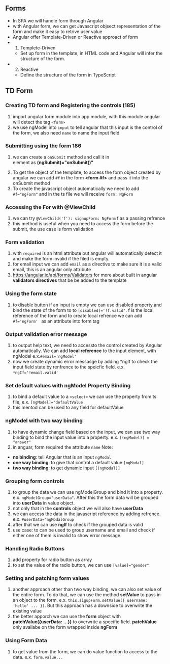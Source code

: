 ## Forms
- In SPA we will handle form through Angular
- with Angular form, we can get Javascript objsect representation of the form and make it easy to retrive user value
- Angular offer Template-Driven or Reactive approact of form
- 1. Templete-Driven
  - Set up form in the template, in HTML code and Angular will infer the structure of the form.
- 2. Reactive 
  - Define the structure of the form in TypeScript 

## TD Form 

### Creating TD form and Registering the controls (185)
1. import angular form module into app module, with this module angular will detect the tag `<form>`
2. we use ngModel into `input` to tell angular that this input is the control of the form, we also need `name` to name the input field

### Submitting using the form 186
1. we can create a `onSubmit` method and call it in **<form>** element as **(ngSubmit)="onSubmit()"**
2. To get the object of the template, to access the form object created by angular we can add `#f` in the form **<form #f>** and pass it into the onSubmit method 
3. To create the javascript object automatically we need to add `#f="ngForm"` and in the ts file we will receive `form: NgForm`

### Accessing the For with @ViewChild
1. we can try `@ViewChild('f'): signupForm: NgForm` f as a passing refrence 
2. this method is useful when you need to access the form before the submit, the use case is form validation

### Form validation
1.  with `required` is an html attribute but angular will automatically detect it and make the form invalid if the filed is empty.
2. for email input we can add `email` as a directive to make sure it is a valid email, this is an angular only attribute 
3. https://angular.io/api/forms/Validators for more about built in angular **validators directives** that be be added to the template

### Using the form state 
1. to disable button if an input is empty we can use disabled property and bind the state of the form to to `[disabled]='!f.valid'`. f is the local reference of the form and to create local refrence we can add `#f='ngForm' ` as an attribute into form tag

### Output validation error message 
1. to output help text, we need to accessto the control created by Angular automatically. We can add **local reference** to the input element, with ngModel e.x.`#email='ngModel'`
2. now we create dynamic error messasge by adding *ngIf to check the input field state by renfrence to the speicfic field. e.x. `*ngIf='!email.valid'`

### Set default values with ngModel Property Binding
1. to bind a default value to a `<select>` we can use the property from ts file, e.x. `[ngModel]="defaultValue`
2. this mentod can be used to any field for defaultValue

### ngModel with two way binding
1. to have dynamic change field based on the input, we can use two way binding to bind the input value into a property. e.x. `[(ngModel)] = "answer"` 
2. in anguar, form required the attribute `name`
Note: 
- **no binding**: tell Angular that is an input `ngModal`
- **one way binding**: to give that control a default value `[ngModal]`
- **two way binding**: to get dynamic input `[(ngModal)]`

### Grouping form controls 
1. to group the data we can use ngModelGroup and bind it into a property. e.x. `ngModelGroup="userData"`. After this the form data will be grouped into **userData** in value object.
2. not only that in the **controls** object we will also have **userData** 
3. we can access the data in the javascript reference by adding refrence. e.x. `#userData="ngModalGroup`
4. after that we can use **ngIf** to check if the grouped data is valid
5. use case: to can be used to group username and email and check if either one of them is invalid to show error message.

### Handling Radio Buttons
1. add property for radio button as array 
2. to set the value of the radio button, we can use `[value]="gender"`

### Setting and patching form values 
1. another approach other than two way binding, we can also set value of the entire form. To do that, we can use the method **setValue** to pass in an object to the form. e.x. ```this.sigupForm.setValue({ username: 'hello' ... })```. But this approach has a downside to overwrite the existing value 
2. the better apporch we can use the **form** object with **patchValue({userData: ...})** to overwrite a specific field. **patchValue** only availabe on the form wrapped inside **ngForm** 

### Using Form Data
1. to get value from the form, we can do value function to access to the data. e.x. `form.value...`